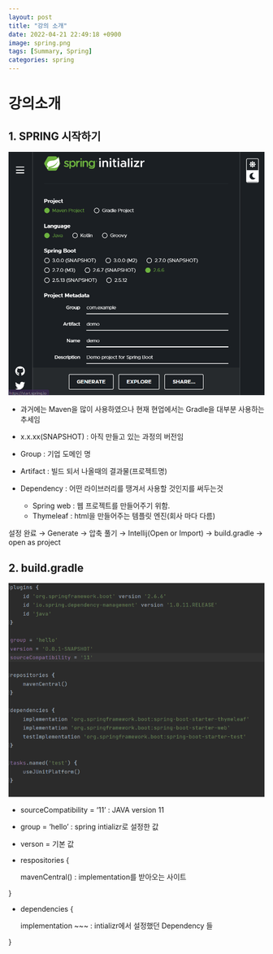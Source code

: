 ```yaml
---
layout: post
title: "강의 소개"
date: 2022-04-21 22:49:18 +0900
image: spring.png
tags: [Summary, Spring]
categories: spring
---
```


# 강의소개

## 1. SPRING 시작하기

![image](/images/spring/lecture.png)

- 과거에는 Maven을 많이 사용하였으나 현재 현업에서는 Gradle을 대부분 사용하는 추세임
- x.x.xx(SNAPSHOT) : 아직 만들고 있는 과정의 버전임
- Group : 기업 도메인 명
- Artifact : 빌드 되서 나올때의 결과물(프로젝트명)

- Dependency : 어떤 라이브러리를 땡겨서 사용할 것인지를 써두는것
    - Spring web : 웹 프로젝트를 만들어주기 위함.
    - Thymeleaf : html을 만들어주는 템플릿 엔진(회사 마다 다름)

 설정 완료 →  Generate → 압축 풀기 →  Intellij(Open or Import) → build.gradle → open as project

## 2. build.gradle

![image](/images/spring/lecture1.png)

- sourceCompatibility = ‘11’ : JAVA version 11

- group = ‘hello’ : spring intializr로 설정한 값
- verson = 기본 값

- respositories {
    
    mavenCentral() : implementation를 받아오는 사이트
    

} 

- dependencies {
    
    implementation ~~~ : intializr에서 설정했던 Dependency 들
    

}